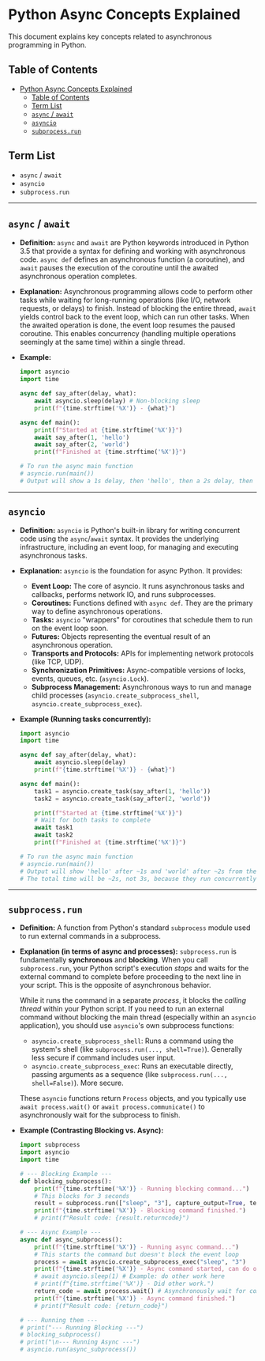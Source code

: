 # Python Async Concepts Explained

This document explains key concepts related to asynchronous programming in Python.

## Table of Contents
- [Python Async Concepts Explained](#python-async-concepts-explained)
  - [Table of Contents](#table-of-contents)
  - [Term List](#term-list)
  - [`async` / `await`](#async--await)
  - [`asyncio`](#asyncio)
  - [`subprocess.run`](#subprocessrun)

## Term List

*   `async` / `await`
*   `asyncio`
*   `subprocess.run`

---

## `async` / `await`

*   **Definition:** `async` and `await` are Python keywords introduced in Python 3.5 that provide a syntax for defining and working with asynchronous code. `async def` defines an asynchronous function (a coroutine), and `await` pauses the execution of the coroutine until the awaited asynchronous operation completes.

*   **Explanation:** Asynchronous programming allows code to perform other tasks while waiting for long-running operations (like I/O, network requests, or delays) to finish. Instead of blocking the entire thread, `await` yields control back to the event loop, which can run other tasks. When the awaited operation is done, the event loop resumes the paused coroutine. This enables concurrency (handling multiple operations seemingly at the same time) within a single thread.

*   **Example:**

    ```python
    import asyncio
    import time

    async def say_after(delay, what):
        await asyncio.sleep(delay) # Non-blocking sleep
        print(f"{time.strftime('%X')} - {what}")

    async def main():
        print(f"Started at {time.strftime('%X')}")
        await say_after(1, 'hello')
        await say_after(2, 'world')
        print(f"Finished at {time.strftime('%X')}")

    # To run the async main function
    # asyncio.run(main()) 
    # Output will show a 1s delay, then 'hello', then a 2s delay, then 'world'
    ```

---

## `asyncio`

*   **Definition:** `asyncio` is Python's built-in library for writing concurrent code using the `async`/`await` syntax. It provides the underlying infrastructure, including an event loop, for managing and executing asynchronous tasks.

*   **Explanation:** `asyncio` is the foundation for async Python. It provides:
    *   **Event Loop:** The core of asyncio. It runs asynchronous tasks and callbacks, performs network IO, and runs subprocesses.
    *   **Coroutines:** Functions defined with `async def`. They are the primary way to define asynchronous operations.
    *   **Tasks:** `asyncio` "wrappers" for coroutines that schedule them to run on the event loop soon.
    *   **Futures:** Objects representing the eventual result of an asynchronous operation.
    *   **Transports and Protocols:** APIs for implementing network protocols (like TCP, UDP).
    *   **Synchronization Primitives:** Async-compatible versions of locks, events, queues, etc. (`asyncio.Lock`).
    *   **Subprocess Management:** Asynchronous ways to run and manage child processes (`asyncio.create_subprocess_shell`, `asyncio.create_subprocess_exec`).

*   **Example (Running tasks concurrently):**

    ```python
    import asyncio
    import time

    async def say_after(delay, what):
        await asyncio.sleep(delay)
        print(f"{time.strftime('%X')} - {what}")

    async def main():
        task1 = asyncio.create_task(say_after(1, 'hello'))
        task2 = asyncio.create_task(say_after(2, 'world'))

        print(f"Started at {time.strftime('%X')}")
        # Wait for both tasks to complete
        await task1
        await task2
        print(f"Finished at {time.strftime('%X')}")

    # To run the async main function
    # asyncio.run(main()) 
    # Output will show 'hello' after ~1s and 'world' after ~2s from the start.
    # The total time will be ~2s, not 3s, because they run concurrently.
    ```

---

## `subprocess.run`

*   **Definition:** A function from Python's standard `subprocess` module used to run external commands in a subprocess.

*   **Explanation (in terms of async and processes):** `subprocess.run` is fundamentally **synchronous** and **blocking**. When you call `subprocess.run`, your Python script's execution *stops* and waits for the external command to complete before proceeding to the next line in your script. This is the opposite of asynchronous behavior.

    While it runs the command in a separate *process*, it blocks the *calling thread* within your Python script. If you need to run an external command without blocking the main thread (especially within an `asyncio` application), you should use `asyncio`'s own subprocess functions:
    *   `asyncio.create_subprocess_shell`: Runs a command using the system's shell (like `subprocess.run(..., shell=True)`). Generally less secure if command includes user input.
    *   `asyncio.create_subprocess_exec`: Runs an executable directly, passing arguments as a sequence (like `subprocess.run(..., shell=False)`). More secure.

    These `asyncio` functions return `Process` objects, and you typically use `await process.wait()` or `await process.communicate()` to asynchronously wait for the subprocess to finish.

*   **Example (Contrasting Blocking vs. Async):**

    ```python
    import subprocess
    import asyncio
    import time

    # --- Blocking Example ---
    def blocking_subprocess():
        print(f"{time.strftime('%X')} - Running blocking command...")
        # This blocks for 3 seconds
        result = subprocess.run(["sleep", "3"], capture_output=True, text=True) 
        print(f"{time.strftime('%X')} - Blocking command finished.")
        # print(f"Result code: {result.returncode}")

    # --- Async Example ---
    async def async_subprocess():
        print(f"{time.strftime('%X')} - Running async command...")
        # This starts the command but doesn't block the event loop
        process = await asyncio.create_subprocess_exec("sleep", "3")
        print(f"{time.strftime('%X')} - Async command started, can do other things...")
        # await asyncio.sleep(1) # Example: do other work here
        # print(f"{time.strftime('%X')} - Did other work.")
        return_code = await process.wait() # Asynchronously wait for completion
        print(f"{time.strftime('%X')} - Async command finished.")
        # print(f"Result code: {return_code}")

    # --- Running them ---
    # print("--- Running Blocking ---")
    # blocking_subprocess() 
    # print("\n--- Running Async ---")
    # asyncio.run(async_subprocess()) 
    ``` 